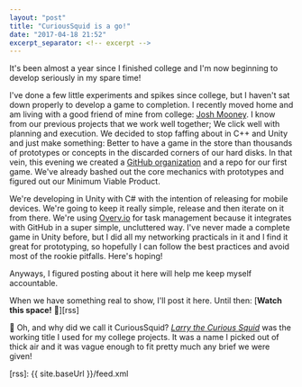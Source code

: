 ```yaml
---
layout: "post"
title: "CuriousSquid is a go!"
date: "2017-04-18 21:52"
excerpt_separator: <!-- excerpt -->
---
```

It's been almost a year since I finished college and I'm now beginning to develop seriously in my spare time!<!-- excerpt -->

I've done a few little experiments and spikes since college, but I haven't sat down properly to develop a game to completion. I recently moved home and am living with a good friend of mine from college: [Josh Mooney][joshmoo]. I know from our previous projects that we work well together; We click well with planning and execution. We decided to stop faffing about in C++ and Unity and just make something: Better to have a game in the store than thousands of prototypes or concepts in the discarded corners of our hard disks. In that vein, this evening we created a [GitHub organization][org-page] and a repo for our first game. We've already bashed out the core mechanics with prototypes and figured out our Minimum Viable Product.

We're developing in Unity with C# with the intention of releasing for mobile devices. We're going to keep it really simple, release and then iterate on it from there. We're using [Overv.io](http://overv.io) for task management because it integrates with GitHub in a super simple, uncluttered way. I've never made a complete game in Unity before, but I did all my networking practicals in it and I find it great for prototyping, so hopefully I can follow the best practices and avoid most of the rookie pitfalls. Here's hoping!

Anyways, I figured posting about it here will help me keep myself accountable.

When we have something real to show, I'll post it here. Until then: [**Watch this space!** :microscope:][rss]

:octopus: Oh, and why did we call it CuriousSquid? *[Larry the Curious Squid][larry]* was the working title I used for my college projects. It was a name I picked out of thick air and it was vague enough to fit pretty much any brief we were given!

[org-page]: https://github.com/CuriousSquid
[joshmoo]: https://joshmooney.github.io/Polysite/
[larry]: https://github.com/AlexMeuer/Larry-the-Curious-Squid
[rss]: {{ site.baseUrl }}/feed.xml
